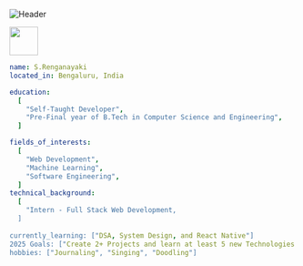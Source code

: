 ![Header](https://capsule-render.vercel.app/api?type=waving&height=280&color=0:000011,100:000000&text=Hey%20There!&fontSize=38)

<a href="https://www.linkedin.com/in/s-renganayaki-9375a7254/">
  <img height="50" src="https://img.shields.io/badge/linkedin-%230077B5.svg?style=for-the-badge&logo=linkedin&logoColor=white"/>
</a>


```yaml
name: S.Renganayaki
located_in: Bengaluru, India

education:
  [
    "Self-Taught Developer",
    "Pre-Final year of B.Tech in Computer Science and Engineering",
  ]

fields_of_interests:
  [
    "Web Development",
    "Machine Learning",
    "Software Engineering",
  ]
technical_background:
  [
    "Intern - Full Stack Web Development,
  ]
  
currently_learning: ["DSA, System Design, and React Native"]
2025 Goals: ["Create 2+ Projects and learn at least 5 new Technologies."]
hobbies: ["Journaling", "Singing", "Doodling"]
```

